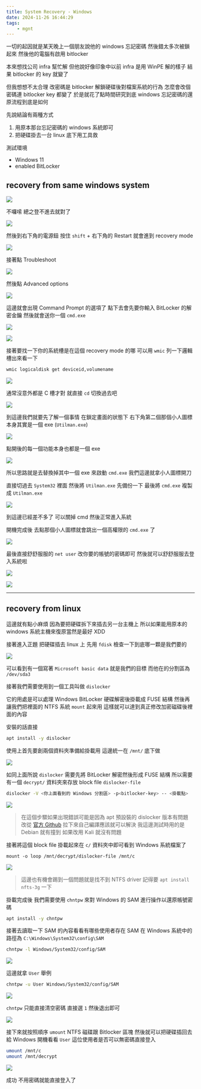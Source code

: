 ```yaml
---
title: System Recovery - Windows
date: 2024-11-26 16:44:29
tags:
	- mgnt
---
```


一切的起因就是某天晚上一個朋友說他的 windows 忘記密碼
然後錯太多次被鎖起來
然後他的電腦有啟用 bitlocker

本來想找公司 infra 幫忙解
但他說好像印象中以前 infra 是用 WinPE 解的樣子
結果 bitlocker 的 key 就變了

但我想想不太合理
改密碼是 bitlocker 解鎖硬碟後對檔案系統的行為
怎麼會改個密碼連 bitlocker key 都變了
於是就花了點時間研究到底 windows 忘記密碼的還原流程到底是如何

<!-- more -->

先說結論有兩種方式
1. 用原本那台忘記密碼的 windows 系統即可
2. 把硬碟掛去一台 linux 底下用工具救

測試環境
- Windows 11
- enabled BitLocker

## recovery from same windows system

![](1.png)

不囉嗦
總之登不進去就對了

![](2.png)

然後到右下角的電源鈕
按住 `shift` + 右下角的 Restart
就會進到 recovery mode

![](3.png)

接著點 Troubleshoot

![](4.png)

然後點 Advanced options

![](5.png)

這邊就會出現 Command Prompt 的選項了
點下去會先要你輸入 BitLocker 的解密金鑰
然後就會送你一個 `cmd.exe`

![](6.png)

![](7.png)

接著要找一下你的系統槽是在這個 recovery mode 的哪
可以用 `wmic` 列一下邏輯槽出來看一下

```cmd
wmic logicaldisk get deviceid,volumename
```

![](8.png)

通常沒意外都是 C 槽才對
就直接 `cd` 切換過去吧

![](9.png)

到這邊我們就要先了解一個事情
在鎖定畫面的狀態下
右下角第二個那個小人圖標本身其實是一個 exe (`Utilman.exe`)

![](10.png)

點開後的每一個功能本身也都是一個 exe

![](11.png)

所以思路就是去替換掉其中一個 exe 來啟動 `cmd.exe`
我們這邊就拿小人圖標開刀

直接切過去 `System32` 裡面
然後將 `Utilman.exe` 先備份一下
最後將 `cmd.exe` 複製成 `Utilman.exe`

![](12.png)

到這邊已經差不多了
可以關掉 cmd 然後正常進入系統

開機完成後
去點那個小人圖標就會跳出一個高權限的 `cmd.exe` 了

![](13.png)

最後直接舒舒服服的 `net user` 改你要的帳號的密碼即可
然後就可以舒舒服服去登入系統啦

![](14.png)

![](15.png)

---

## recovery from linux

這邊就有點小麻煩
因為要把硬碟拆下來插去另一台主機上
所以如果能用原本的 windows 系統主機來復原當然是最好 XDD

接著進入正題
把硬碟插去 linux 上
先用 `fdisk` 檢查一下到底哪一顆是我們要的

![](16.png)

可以看到有一個寫著 `Microsoft basic data` 就是我們的目標
而他在的分割區為 `/dev/sda3`

接著我們需要使用到一個工具叫做 `dislocker`

它的用處是可以處理 Windows BitLocker 硬碟解密後掛載成 FUSE 結構
然後再讓我們把裡面的 NTFS 系統 `mount` 起來用
這樣就可以達到真正修改加密磁碟後裡面的內容

安裝的話直接

```bash
apt install -y dislocker
```

使用上首先要創兩個資料夾準備給掛載用
這邊統一在 `/mnt/` 底下做

![](17.png)

如同上面所說
`dislocker` 需要先將 BitLocker 解密然後形成 FUSE 結構
所以需要有一個 `decrypt/` 資料夾來存放 block file `dislocker-file`

```bash
dislocker -V <你上面看到的 Windows 分割區> -p<bitlocker-key> -- <掛載點>
```

![](18.png)

> 在這個步驟如果出現錯誤可能是因為 apt 預設裝的 dislocker 版本有問題
> 改從 [官方 Github](https://github.com/Aorimn/dislocker) 拉下來自己編譯應該就可以解決
> 我這邊測試時用的是 Debian 就有撞到
> 如果改用 Kali 就沒有問題

接著將這個 block file 掛載起來在 `c/` 資料夾中即可看到 Windows 系統檔案了

```
mount -o loop /mnt/decrypt/dislocker-file /mnt/c
```

![](19.png)

> 這邊也有機會踢到一個問題就是找不到 NTFS driver
> 記得要 `apt install nfts-3g` 一下

掛載完成後
我們需要使用 `chntpw` 來對 Windows 的 SAM 進行操作以還原帳號密碼

```bash
apt install -y chntpw
```

接著去讀取一下 SAM 的內容看看有哪些使用者存在
SAM 在 Windows 系統中的路徑為 `C:\Windows\System32\config\SAM`

```bash
chntpw -l Windows/System32/config/SAM
```

![](20.png)

這邊就拿 `User` 舉例

```bash
chntpw -u User Windows/System32/config/SAM
```

![](21.png)

`chntpw` 只能直接清空密碼
直接選 `1` 然後退出即可

![](22.png)

接下來就按照順序 `umount` NTFS 磁碟跟 Bitlocker 區塊
然後就可以把硬碟插回去給 Windows 開機看看 `User` 這位使用者是否可以無密碼直接登入

```bash
umount /mnt/c
umount /mnt/decrypt
```

![](23.png)

成功
不用密碼就能直接登入了

